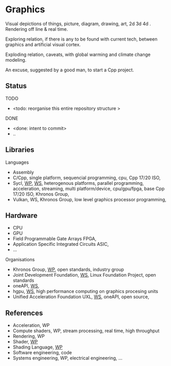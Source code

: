 # Graphics

Visual depictions of things, picture, diagram, drawing, art, 2d 3d 4d . Rendering off line & real time.

Exploring relation, if there is any to be found with current tech, between graphics and artificial visual cortex.

Exploding relation, caveats, with global warming and climate change modeling. 

An excuse, suggested by a good man, to start a Cpp project.

## Status

TODO
* <todo: reorganise this entire repository structure >

DONE
* <done: intent to commit>
* .. 

## Libraries

Languages
* Assembly
* C/Cpp, single platform, sequencial programming, cpu, Cpp 17/20 ISO, 
* Sycl, [WP](https://en.wikipedia.org/wiki/SYCL), [WS](https://sycl.tech/), heterogenous platforms, parallel programming, acceleration, streaming, multi platform/device, cpu/gpu/fpga, base Cpp 17/20 ISO, Khronos Group,
* Vulkan, WS, Khronos Group, low level graphics processor programming, 

## Hardware
* CPU
* GPU
* Field Programmable Gate Arrays FPGA, 
* Application Specific Integrated Circuits ASIC,
* ...

Organisations
* Khronos Group, [WP](https://en.wikipedia.org/wiki/Khronos_Group), open standards, industry group
* Joint Development Foundation, [WS](https://jointdevelopment.org/), Linux Foundation Project, open standards
* oneAPI, [WS](https://oneapi.io/),
* hgpu, [WS](https://hgpu.org/), high performance computing on graphics procesing units
* Unified Acceleration Foundation UXL, [WS](https://uxlfoundation.org/), oneAPI, open source, 

## References
* Acceleration, WP
* Compute shaders, WP, stream processing, real time, high throughput
* Rendering, WP 
* Shader, [WP](https://en.wikipedia.org/wiki/Shader)
* Shading Language, [WP](https://en.wikipedia.org/wiki/Shading_language)
* Software engineering, code
* Systems engineering, WP, electrical engineering, ...

